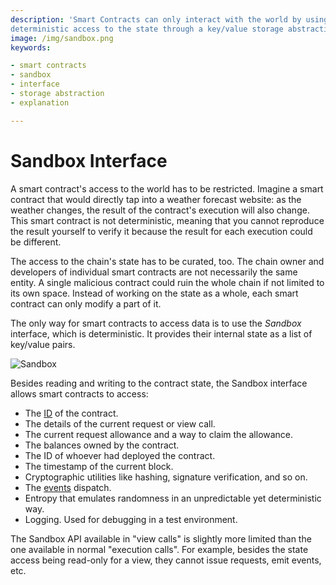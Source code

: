 ```yaml
---
description: 'Smart Contracts can only interact with the world by using the Sandbox interface which provides limited and
deterministic access to the state through a key/value storage abstraction.'
image: /img/sandbox.png
keywords:

- smart contracts
- sandbox
- interface
- storage abstraction
- explanation

---
```


# Sandbox Interface

A smart contract's access to the world has to be restricted. Imagine a smart contract that would directly tap into a
weather forecast website: as the weather changes, the result of the contract's execution will also change. This smart
contract is not deterministic, meaning that you cannot reproduce the result yourself to verify it because the result for
each execution could be different.

The access to the chain's state has to be curated, too. The chain owner and developers of individual smart contracts are
not necessarily the same entity. A single malicious contract could ruin the whole chain if not limited to its own space.
Instead of working on the state as a whole, each smart contract can only modify a part of it.

The only way for smart contracts to access data is to use the _Sandbox_ interface, which is deterministic. It provides
their internal state as a list of key/value pairs.

![Sandbox](/img/sandbox.png)

Besides reading and writing to the contract state, the Sandbox interface allows smart contracts to access:

- The [ID](how-accounts-work.md) of the contract.
- The details of the current request or view call.
- The current request allowance and a way to claim the allowance.
- The balances owned by the contract.
- The ID of whoever had deployed the contract.
- The timestamp of the current block.
- Cryptographic utilities like hashing, signature verification, and so on.
- The [events](/isc/schema/how-tos/events) dispatch.
- Entropy that emulates randomness in an unpredictable yet deterministic way.
- Logging. Used for debugging in a test environment.

The Sandbox API available in "view calls" is slightly more limited than the one available in normal "execution calls".
For example, besides the state access being read-only for a view, they cannot issue requests, emit events, etc.
